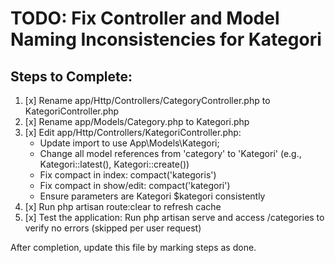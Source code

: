 # TODO: Fix Controller and Model Naming Inconsistencies for Kategori

## Steps to Complete:

1. [x] Rename app/Http/Controllers/CategoryController.php to KategoriController.php
2. [x] Rename app/Models/Category.php to Kategori.php
3. [x] Edit app/Http/Controllers/KategoriController.php:
   - Update import to use App\Models\Kategori;
   - Change all model references from 'category' to 'Kategori' (e.g., Kategori::latest(), Kategori::create())
   - Fix compact in index: compact('kategoris')
   - Fix compact in show/edit: compact('kategori')
   - Ensure parameters are Kategori $kategori consistently
4. [x] Run php artisan route:clear to refresh cache
5. [x] Test the application: Run php artisan serve and access /categories to verify no errors (skipped per user request)

After completion, update this file by marking steps as done.
